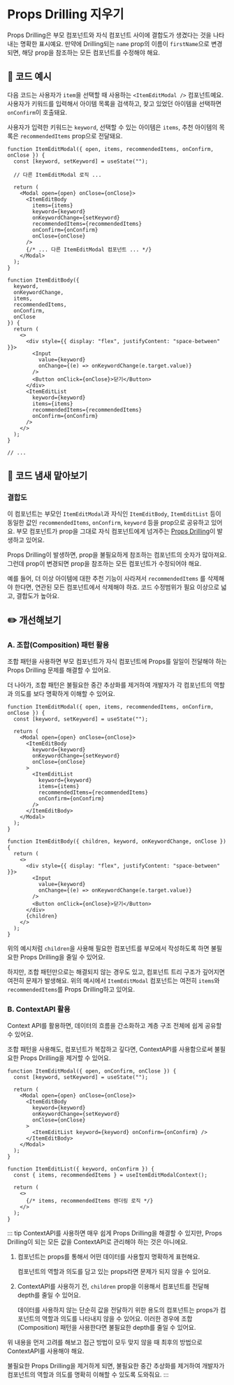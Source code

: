 # Props Drilling 지우기

<div style="margin-top: 16px">
<Badge type="info" text="결합도" />
</div>

Props Drilling은 부모 컴포넌트와 자식 컴포넌트 사이에 결합도가 생겼다는 것을 나타내는 명확한 표시예요.
만약에 Drilling되는 `name` prop의 이름이 `firstName`으로 변경되면, 해당 prop을 참조하는 모든 컴포넌트를 수정해야 해요.

## 📝 코드 예시

다음 코드는 사용자가 `item`을 선택할 때 사용하는 `<ItemEditModal />` 컴포넌트예요.
사용자가 키워드를 입력해서 아이템 목록을 검색하고, 찾고 있었던 아이템을 선택하면 `onConfirm`이 호출돼요.

사용자가 입력한 키워드는 `keyword`, 선택할 수 있는 아이템은 `items`, 추천 아이템의 목록은 `recommendedItems` prop으로 전달돼요.

```tsx 2,9-10,12-13,39-42
function ItemEditModal({ open, items, recommendedItems, onConfirm, onClose }) {
  const [keyword, setKeyword] = useState("");

  // 다른 ItemEditModal 로직 ...

  return (
    <Modal open={open} onClose={onClose}>
      <ItemEditBody
        items={items}
        keyword={keyword}
        onKeywordChange={setKeyword}
        recommendedItems={recommendedItems}
        onConfirm={onConfirm}
        onClose={onClose}
      />
      {/* ... 다른 ItemEditModal 컴포넌트 ... */}
    </Modal>
  );
}

function ItemEditBody({
  keyword,
  onKeywordChange,
  items,
  recommendedItems,
  onConfirm,
  onClose
}) {
  return (
    <>
      <div style={{ display: "flex", justifyContent: "space-between" }}>
        <Input
          value={keyword}
          onChange={(e) => onKeywordChange(e.target.value)}
        />
        <Button onClick={onClose}>닫기</Button>
      </div>
      <ItemEditList
        keyword={keyword}
        items={items}
        recommendedItems={recommendedItems}
        onConfirm={onConfirm}
      />
    </>
  );
}

// ...
```

## 👃 코드 냄새 맡아보기

### 결합도

이 컴포넌트는 부모인 `ItemEditModal`과 자식인 `ItemEditBody`, `ItemEditList` 등이 동일한 값인 `recommendedItems`, `onConfirm`, `keyword` 등을 prop으로 공유하고 있어요.
부모 컴포넌트가 prop을 그대로 자식 컴포넌트에게 넘겨주는 [Props Drilling](https://kentcdodds.com/blog/prop-drilling)이 발생하고 있어요.

Props Drilling이 발생하면, prop을 불필요하게 참조하는 컴포넌트의 숫자가 많아져요.
그런데 prop이 변경되면 prop을 참조하는 모든 컴포넌트가 수정되어야 해요.

예를 들어, 더 이상 아이템에 대한 추천 기능이 사라져서 `recommendedItems` 를 삭제해야 한다면, 연관된 모든 컴포넌트에서 삭제해야 하죠.
코드 수정범위가 필요 이상으로 넓고, 결합도가 높아요.

## ✏️ 개선해보기

### A. 조합(Composition) 패턴 활용

조합 패턴을 사용하면 부모 컴포넌트가 자식 컴포넌트에 Props를 일일이 전달해야 하는 Props Drilling 문제를 해결할 수 있어요.

더 나아가, 조합 패턴은 불필요한 중간 추상화를 제거하여 개발자가 각 컴포넌트의 역할과 의도를 보다 명확하게 이해할 수 있어요.

```tsx
function ItemEditModal({ open, items, recommendedItems, onConfirm, onClose }) {
  const [keyword, setKeyword] = useState("");

  return (
    <Modal open={open} onClose={onClose}>
      <ItemEditBody 
        keyword={keyword}
        onKeywordChange={setKeyword}
        onClose={onClose}
      >
        <ItemEditList
          keyword={keyword}
          items={items}
          recommendedItems={recommendedItems}
          onConfirm={onConfirm}
        />
      </ItemEditBody>
    </Modal>
  );
}

function ItemEditBody({ children, keyword, onKeywordChange, onClose }) {
  return (
    <>
      <div style={{ display: "flex", justifyContent: "space-between" }}>
        <Input
          value={keyword}
          onChange={(e) => onKeywordChange(e.target.value)}
        />
        <Button onClick={onClose}>닫기</Button>
      </div>
      {children}
    </>
  );
}
```

위의 예시처럼 `children`을 사용해 필요한 컴포넌트를 부모에서 작성하도록 하면 불필요한 Props Drilling을 줄일 수 있어요.

하지만, 조합 패턴만으로는 해결되지 않는 경우도 있고, 컴포넌트 트리 구조가 깊어지면 여전히 문제가 발생해요.
위의 예시에서 `ItemEditModal` 컴포넌트는 여전히 `items`와 `recommendedItems`를 Props Drilling하고 있어요.

### B. ContextAPI 활용

Context API를 활용하면, 데이터의 흐름을 간소화하고 계층 구조 전체에 쉽게 공유할 수 있어요.

조합 패턴을 사용해도, 컴포넌트가 복잡하고 깊다면, ContextAPI를 사용함으로써 불필요한 Props Drilling을 제거할 수 있어요.

```tsx 1,7,14
function ItemEditModal({ open, onConfirm, onClose }) {
  const [keyword, setKeyword] = useState("");

  return (
    <Modal open={open} onClose={onClose}>
      <ItemEditBody 
        keyword={keyword} 
        onKeywordChange={setKeyword} 
        onClose={onClose}
      >
        <ItemEditList keyword={keyword} onConfirm={onConfirm} />
      </ItemEditBody>
    </Modal>
  );
}

function ItemEditList({ keyword, onConfirm }) {
  const { items, recommendedItems } = useItemEditModalContext();

  return (
    <>
      {/* items, recommendedItems 렌더링 로직 */}
    </>
  );
}
```

::: tip
ContextAPI를 사용하면 매우 쉽게 Props Drilling을 해결할 수 있지만, Props Drilling이 되는 모든 값을 ContextAPI로 관리해야 하는 것은 아니에요.

1. 컴포넌트는 props를 통해서 어떤 데이터를 사용할지 명확하게 표현해요.

   컴포넌트의 역할과 의도를 담고 있는 props라면 문제가 되지 않을 수 있어요.

2. ContextAPI를 사용하기 전, `children` prop을 이용해서 컴포넌트를 전달해 depth를 줄일 수 있어요.

   데이터를 사용하지 않는 단순히 값을 전달하기 위한 용도의 컴포넌트는 props가 컴포넌트의 역할과 의도를 나타내지 않을 수 있어요. 이러한 경우에 조합(Composition) 패턴을 사용한다면 불필요한 depth를 줄일 수 있어요.

위 내용을 먼저 고려를 해보고 접근 방법이 모두 맞지 않을 때 최후의 방법으로 ContextAPI를 사용해야 해요.

불필요한 Props Drilling을 제거하게 되면, 불필요한 중간 추상화를 제거하여 개발자가 컴포넌트의 역할과 의도를 명확히 이해할 수 있도록 도와줘요.
:::

